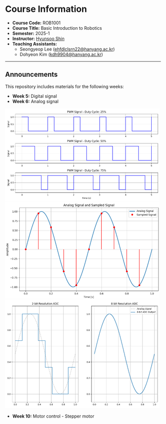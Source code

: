 # Course Information  

- **Course Code:** ROB1001 
- **Course Title:** Basic Introduction to Robotics
- **Semester:** 2025-1
- **Instructor:** [Hyunsoo Shin](https://shs-vision.github.io)
- **Teaching Assistants:**  
  - Seongyeop Lee (ehfdlclsrn22@hanyang.ac.kr)  
  - Dohyeon Kim (kdh9904@hanyang.ac.kr)  

---

## Announcements  

This repository includes materials for the following weeks:  
- **Week 5:** Digital signal
- **Week 6:** Analog signal
<img src="figures/duty.png" width="500">
<img src="figures/sampling_.png" width="500">
<img src="figures/resol.png" width="500">

- **Week 10:** Motor control - Stepper motor

